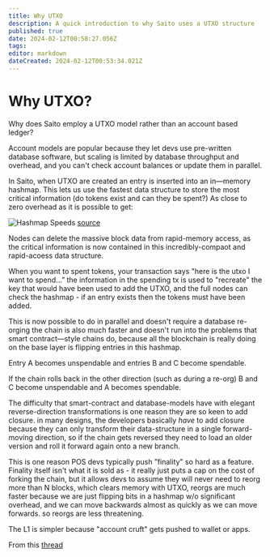 ```yaml
---
title: Why UTXO
description: A quick introduction to why Saito uses a UTXO structure
published: true
date: 2024-02-12T00:58:27.056Z
tags: 
editor: markdown
dateCreated: 2024-02-12T00:53:34.021Z
---
```


# Why UTXO?

Why does Saito employ a UTXO model rather than an account based ledger?

Account models are popular because they let devs use pre-written database software, but scaling is limited by database throughput and overhead, and you can't check account balances or update them in parallel.

In Saito, when UTXO are created an entry is inserted into an in—memory hashmap. This lets us use the fastest data structure to store the most critical information (do tokens exist and can they be spent?) As close to zero overhead as it is possible to get:

![Hashmap Speeds](https://pbs.twimg.com/media/GGETcXlX0AAD6I2?format=jpg&name=small)
[source](https://tessil.github.10/2616/68/29/benchmark-hopscotch-map.html)

Nodes can delete the massive block data from rapid-memory access, as the critical information is now contained in this incredibly-compaot and rapid-acoess data structure.

When you want to spent tokens, your transaction says "here is the utxo I want to spend...” the information in the spending tx is used to "recreate" the key that would have been used to add the UTXO, and the full nodes can check the hashmap - if an entry exists then the tokens must have been added.

This is now possible to do in parallel and doesn't require a database re-orging the chain is also much faster and doesn't run into the problems that smart contract—style chains do, because all the blockchain is really doing on the base layer is flipping entries in this hashmap.

Entry A becomes unspendable and entries B and C become spendable.

If the chain rolls back in the other direction (such as during a re-org) B and C become unspendable and A becomes spendable.

The difficulty that smart-contract and database-models have with elegant reverse-direction transformations is one reason they are so keen to add closure.
in many designs, the developers basically *have* to add closure because they can only transform their data-structure in a single forward-moving direction, so if the chain gets reversed they need to load an older version and roll it forward again onto a new branch.

This is one reason POS devs typically push ”finality" so hard as a feature. Finality itself isn't what it is sold as - it really just puts a cap on the cost of forking the chain, but it allows devs to assume they will never need to reorg more than N blocks, which clears memory with UTXO, reorgs are much faster because we are just flipping bits in a hashmap w/o significant overhead, and we can move backwards almost as quickly as we can move forwards. so reorgs are less threatening.

The L1 is simpler because "account cruft" gets pushed to wallet or apps.

From this [thread](https://twitter.com/dlancashi/status/1756705883029934464)  